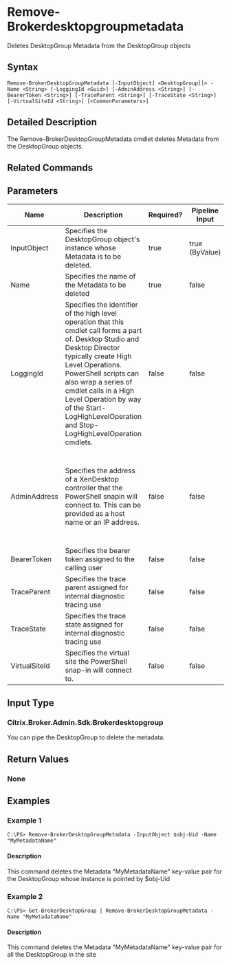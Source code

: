 ﻿
# Remove-Brokerdesktopgroupmetadata
Deletes DesktopGroup Metadata from the DesktopGroup objects
## Syntax

```
Remove-BrokerDesktopGroupMetadata [-InputObject] <DesktopGroup[]> -Name <String> [-LoggingId <Guid>] [-AdminAddress <String>] [-BearerToken <String>] [-TraceParent <String>] [-TraceState <String>] [-VirtualSiteId <String>] [<CommonParameters>]
```

## Detailed Description
The Remove-BrokerDesktopGroupMetadata cmdlet deletes Metadata from the DesktopGroup objects.


## Related Commands

## Parameters
| Name   | Description | Required? | Pipeline Input | Default Value |
| --- | --- | --- | --- | --- |
| InputObject | Specifies the DesktopGroup object's instance whose Metadata is to be deleted. | true | true (ByValue) |  |
| Name | Specifies the name of the Metadata to be deleted | true | false |  |
| LoggingId | Specifies the identifier of the high level operation that this cmdlet call forms a part of. Desktop Studio and Desktop Director typically create High Level Operations. PowerShell scripts can also wrap a series of cmdlet calls in a High Level Operation by way of the Start-LogHighLevelOperation and Stop-LogHighLevelOperation cmdlets. | false | false |  |
| AdminAddress | Specifies the address of a XenDesktop controller that the PowerShell snapin will connect to. This can be provided as a host name or an IP address. | false | false | Localhost. Once a value is provided by any cmdlet, this value will become the default. |
| BearerToken | Specifies the bearer token assigned to the calling user | false | false |  |
| TraceParent | Specifies the trace parent assigned for internal diagnostic tracing use | false | false |  |
| TraceState | Specifies the trace state assigned for internal diagnostic tracing use | false | false |  |
| VirtualSiteId | Specifies the virtual site the PowerShell snap-in will connect to. | false | false |  |

## Input Type

### Citrix.Broker.Admin.Sdk.Brokerdesktopgroup
You can pipe the DesktopGroup to delete the metadata.
## Return Values

### None

## Examples

### Example 1

```
C:\PS> Remove-BrokerDesktopGroupMetadata -InputObject $obj-Uid -Name "MyMetadataName"
```

#### Description
This command deletes the Metadata "MyMetadataName" key-value pair for the DesktopGroup whose instance is pointed by \$obj-Uid
### Example 2

```
C:\PS> Get-BrokerDesktopGroup | Remove-BrokerDesktopGroupMetadata -Name "MyMetadataName"
```

#### Description
This command deletes the Metadata "MyMetadataName" key-value pair for all the DesktopGroup in the site
